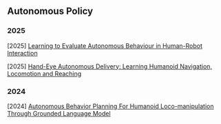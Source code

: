 ## Autonomous Policy

### 2025

[2025] [Learning to Evaluate Autonomous Behaviour in Human-Robot Interaction](https://arxiv.org/abs/2507.06404)

[2025] [Hand-Eye Autonomous Delivery: Learning Humanoid Navigation, Locomotion and Reaching](https://arxiv.org/abs/2508.03068)



### 2024

[2024] [Autonomous Behavior Planning For Humanoid Loco-manipulation Through Grounded Language Model](https://arxiv.org/abs/2408.08282)